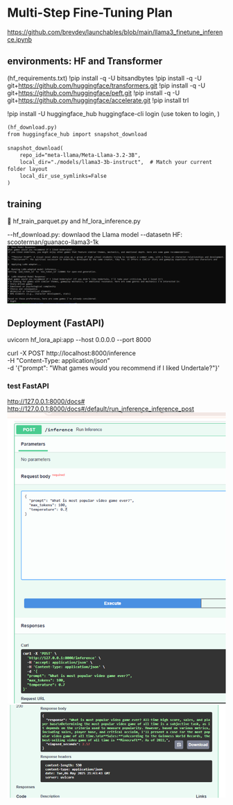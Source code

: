 # Multi-Step Fine-Tuning Plan #

https://github.com/brevdev/launchables/blob/main/llama3_finetune_inference.ipynb


## environments: HF and Transformer
(hf_requirements.txt)
!pip install -q -U bitsandbytes
!pip install -q -U git+https://github.com/huggingface/transformers.git
!pip install -q -U git+https://github.com/huggingface/peft.git
!pip install -q -U git+https://github.com/huggingface/accelerate.git
!pip install trl

!pip install -U huggingface_hub
huggingface-cli login (use token to login, )

```
(hf_download.py)
from huggingface_hub import snapshot_download

snapshot_download(
    repo_id="meta-llama/Meta-Llama-3.2-3B",
    local_dir="./models/llama3-3b-instruct",  # Match your current folder layout
    local_dir_use_symlinks=False
)
```

## training

🧪 hf_train_parquet.py and hf_lora_inference.py

--hf_download.py: downlaod the Llama model
--datasetn HF: scooterman/guanaco-llama3-1k
![alt text](image-3.png)

## Deployment (FastAPI)

uvicorn hf_lora_api:app --host 0.0.0.0 --port 8000

curl -X POST http://localhost:8000/inference \
     -H "Content-Type: application/json" \
     -d '{"prompt": "What games would you recommend if I liked Undertale?"}'

### test FastAPI
http://127.0.0.1:8000/docs#
http://127.0.0.1:8000/docs#/default/run_inference_inference_post
![alt text](image-4.png)
![alt text](image-5.png)
